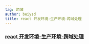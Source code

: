 ```yaml
---
tag: 跨域
author: beiysd
title: react 开发环境-生产环境-跨域处理
---
```


### [react 开发环境-生产环境-跨域处理](https://blog.csdn.net/weixin_40532650/article/details/112679495)
